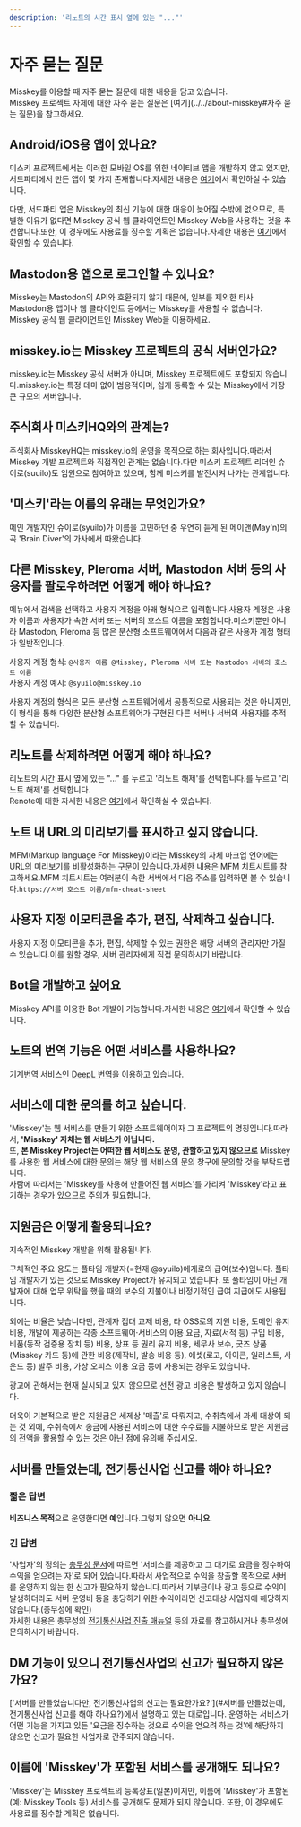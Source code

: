 ```yaml
---
description: '리노트의 시간 표시 옆에 있는 "..."'
---
```


# 자주 묻는 질문

Misskey를 이용할 때 자주 묻는 질문에 대한 내용을 담고 있습니다.<br>
Misskey 프로젝트 자체에 대한 자주 묻는 질문은 [여기](../../about-misskey#자주 묻는 질문)을 참고하세요.

## Android/iOS용 앱이 있나요?

미스키 프로젝트에서는 이러한 모바일 OS를 위한 네이티브 앱을 개발하지 않고 있지만, 서드파티에서 만든 앱이 몇 가지 존재합니다.자세한 내용은 [여기](./apps)에서 확인하실 수 있습니다.<br>

다만, 서드파티 앱은 Misskey의 최신 기능에 대한 대응이 늦어질 수밖에 없으므로, 특별한 이유가 없다면 Misskey 공식 웹 클라이언트인 Misskey Web을 사용하는 것을 추천합니다.또한, 이 경우에도 사용료를 징수할 계획은 없습니다.자세한 내용은 [여기](/docs/for-users/stepped-guides/how-to-use-pwa/)에서 확인할 수 있습니다.

## Mastodon용 앱으로 로그인할 수 있나요?

Misskey는 Mastodon의 API와 호환되지 않기 때문에, 일부를 제외한 타사 Mastodon용 앱이나 웹 클라이언트 등에서는 Misskey를 사용할 수 없습니다.<br>
Misskey 공식 웹 클라이언트인 Misskey Web을 이용하세요.

## misskey.io는 Misskey 프로젝트의 공식 서버인가요?

misskey.io는 Misskey 공식 서버가 아니며, Misskey 프로젝트에도 포함되지 않습니다.misskey.io는 특정 테마 없이 범용적이며, 쉽게 등록할 수 있는 Misskey에서 가장 큰 규모의 서버입니다.

## 주식회사 미스키HQ와의 관계는?

주식회사 MisskeyHQ는 misskey.io의 운영을 목적으로 하는 회사입니다.따라서 Misskey 개발 프로젝트와 직접적인 관계는 없습니다.다만 미스키 프로젝트 리더인 슈이로(suuilo)도 임원으로 참여하고 있으며, 함께 미스키를 발전시켜 나가는 관계입니다.

## '미스키'라는 이름의 유래는 무엇인가요?

메인 개발자인 슈이로(syuilo)가 이름을 고민하던 중 우연히 듣게 된 메이앤(May'n)의 곡 'Brain Diver'의 가사에서 따왔습니다.

## 다른 Misskey, Pleroma 서버, Mastodon 서버 등의 사용자를 팔로우하려면 어떻게 해야 하나요?

메뉴에서 검색을 선택하고 사용자 계정을 아래 형식으로 입력합니다.사용자 계정은 사용자 이름과 사용자가 속한 서버 또는 서버의 호스트 이름을 포함합니다.미스키뿐만 아니라 Mastodon, Pleroma 등 많은 분산형 소프트웨어에서 다음과 같은 사용자 계정 형태가 일반적입니다.<br>

사용자 계정 형식: `@사용자 이름 @Misskey, Pleroma 서버 또는 Mastodon 서버의 호스트 이름`<br>
사용자 계정 예시: `@syuilo@misskey.io`<br>

사용자 계정의 형식은 모든 분산형 소프트웨어에서 공통적으로 사용되는 것은 아니지만, 이 형식을 통해 다양한 분산형 소프트웨어가 구현된 다른 서버나 서버의 사용자를 추적할 수 있습니다.

## 리노트를 삭제하려면 어떻게 해야 하나요?

리노트의 시간 표시 옆에 있는 "..." 를 누르고 '리노트 해제'를 선택합니다.를 누르고 '리노트 해제'를 선택합니다.<br>
Renote에 대한 자세한 내용은 [여기](../features/note/#renote)에서 확인하실 수 있습니다.

## 노트 내 URL의 미리보기를 표시하고 싶지 않습니다.

MFM(Markup language For Misskey)이라는 Misskey의 자체 마크업 언어에는 URL의 미리보기를 비활성화하는 구문이 있습니다.자세한 내용은 MFM 치트시트를 참고하세요.MFM 치트시트는 여러분이 속한 서버에서 다음 주소를 입력하면 볼 수 있습니다.`https://서버 호스트 이름/mfm-cheat-sheet`

## 사용자 지정 이모티콘을 추가, 편집, 삭제하고 싶습니다.

사용자 지정 이모티콘을 추가, 편집, 삭제할 수 있는 권한은 해당 서버의 관리자만 가질 수 있습니다.이를 원할 경우, 서버 관리자에게 직접 문의하시기 바랍니다.

## Bot을 개발하고 싶어요

Misskey API를 이용한 Bot 개발이 가능합니다.자세한 내용은 [여기](../../for-developers/api/)에서 확인할 수 있습니다.

## 노트의 번역 기능은 어떤 서비스를 사용하나요?

기계번역 서비스인 [DeepL 번역](https://www.deepl.com/)을 이용하고 있습니다.

## 서비스에 대한 문의를 하고 싶습니다.

'Misskey'는 웹 서비스를 만들기 위한 소프트웨어이자 그 프로젝트의 명칭입니다.따라서, <b> 'Misskey' 자체는 웹 서비스가 아닙니다.</b><br>
또, <b>본 Misskey Project는 어떠한 웹 서비스도 운영, 관할하고 있지 않으므로</b> Misskey를 사용한 웹 서비스에 대한 문의는 해당 웹 서비스의 문의 창구에 문의할 것을 부탁드립니다.<br>
사람에 따라서는 'Misskey를 사용해 만들어진 웹 서비스'를 가리켜 'Misskey'라고 표기하는 경우가 있으므로 주의가 필요합니다.

## 지원금은 어떻게 활용되나요?

지속적인 Misskey 개발을 위해 활용됩니다.

구체적인 주요 용도는 풀타임 개발자(=현재 @syuilo)에게로의 급여(보수)입니다.
풀타임 개발자가 있는 것으로 Misskey Project가 유지되고 있습니다.
또 풀타임이 아닌 개발자에 대해 업무 위탁을 했을 때의 보수의 지불이나 비정기적인 급여 지급에도 사용됩니다.

외에는 비율은 낮습니다만, 관계자 접대 교제 비용, 타 OSS로의 지원 비용, 도메인 유지 비용, 개발에 제공하는 각종 소프트웨어·서비스의 이용 요금, 자료(서적 등) 구입 비용, 비품(동작 검증용 장치 등) 비용, 상표 등 권리 유지 비용, 세무사 보수, 굿즈 상품(Misskey 카드 등)에 관한 비용(제작비, 발송 비용 등), 에셋(로고, 아이콘, 일러스트, 사운드 등) 발주 비용, 가상 오피스 이용 요금 등에 사용되는 경우도 있습니다.

광고에 관해서는 현재 실시되고 있지 않으므로 선전 광고 비용은 발생하고 있지 않습니다.

더욱이 기본적으로 받은 지원금은 세제상 '매출'로 다뤄지고, 수취측에서 과세 대상이 되는 것 외에, 수취측에서 송금에 사용된 서비스에 대한 수수료를 지불하므로 받은 지원금의 전액을 활용할 수 있는 것은 아닌 점에 유의해 주십시오.

## 서버를 만들었는데, 전기통신사업 신고를 해야 하나요?

### 짧은 답변

**비즈니스 목적**으로 운영한다면 **예**입니다.그렇지 않으면 **아니요**.

### 긴 답변

'사업자'의 정의는 [총무성 문서](https://www.soumu.go.jp/main_content/000477428.pdf)에 따르면 '서비스를 제공하고 그 대가로 요금을 징수하여 수익을 얻으려는 자'로 되어 있습니다.따라서 사업적으로 수익을 창출할 목적으로 서버를 운영하지 않는 한 신고가 필요하지 않습니다.따라서 기부금이나 광고 등으로 수익이 발생하더라도 서버 운영비 등을 충당하기 위한 수익이라면 신고대상 사업자에 해당하지 않습니다.(총무성에 확인)<br>
자세한 내용은 총무성의 [전기통신사업 진출 매뉴얼](https://www.soumu.go.jp/main_content/000477428.pdf) 등의 자료를 참고하시거나 총무성에 문의하시기 바랍니다.

## DM 기능이 있으니 전기통신사업의 신고가 필요하지 않은가요?

['서버를 만들었습니다만, 전기통신사업의 신고는 필요한가요?'](#서버를 만들었는데, 전기통신사업 신고를 해야 하나요?)에서 설명하고 있는 대로입니다.
운영하는 서비스가 어떤 기능을 가지고 있든 '요금을 징수하는 것으로 수익을 얻으려 하는 것'에 해당하지 않으면 신고가 필요한 사업자로 간주되지 않습니다.

## 이름에 'Misskey'가 포함된 서비스를 공개해도 되나요?

'Misskey'는 Misskey 프로젝트의 등록상표(일본)이지만, 이름에 'Misskey'가 포함된(예: Misskey Tools 등) 서비스를 공개해도 문제가 되지 않습니다.
또한, 이 경우에도 사용료를 징수할 계획은 없습니다.

